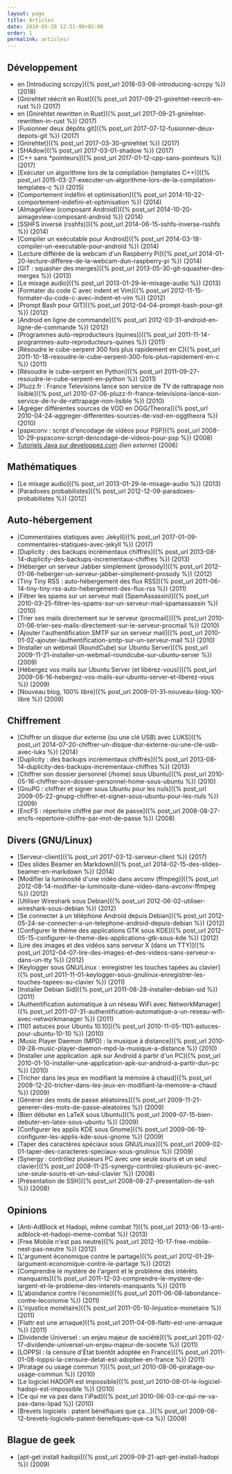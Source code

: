 ```yaml
---
layout: page
title: Articles
date: 2010-05-28 12:51:00+02:00
order: 1
permalink: articles/
---
```


## Développement

 * <span class="post-lang">en</span> [Introducing scrcpy]({% post_url 2018-03-08-introducing-scrcpy %}) (2018)
 * [Gnirehtet réécrit en Rust]({% post_url 2017-09-21-gnirehtet-reecrit-en-rust %}) (2017)
 * <span class="post-lang">en</span> [Gnirehtet rewritten in Rust]({% post_url 2017-09-21-gnirehtet-rewritten-in-rust %}) (2017)
 * [Fusionner deux dépôts git]({% post_url 2017-07-12-fusionner-deux-depots-git %}) (2017)
 * [Gnirehtet]({% post_url 2017-03-30-gnirehtet %}) (2017)
 * [SHAdow]({% post_url 2017-03-01-shadow %}) (2017)
 * [C++ sans *pointeurs]({% post_url 2017-01-12-cpp-sans-pointeurs %}) (2017)
 * [Exécuter un algorithme lors de la compilation (templates C++)]({% post_url 2015-03-27-executer-un-algorithme-lors-de-la-compilation-templates-c %}) (2015)
 * [Comportement indéfini et optimisation]({% post_url 2014-10-22-comportement-indefini-et-optimisation %}) (2014)
 * [AImageView (composant Android)]({% post_url 2014-10-20-aimageview-composant-android %}) (2014)
 * [SSHFS inversé (rsshfs)]({% post_url 2014-06-15-sshfs-inverse-rsshfs %}) (2014)
 * [Compiler un exécutable pour Android]({% post_url 2014-03-18-compiler-un-executable-pour-android %}) (2014)
 * [Lecture différée de la webcam d'un Raspberry Pi]({% post_url 2014-01-20-lecture-differee-de-la-webcam-dun-raspberry-pi %}) (2014)
 * [GIT : squasher des merges]({% post_url 2013-05-30-git-squasher-des-merges %}) (2013)
 * [Le mixage audio]({% post_url 2013-01-29-le-mixage-audio %}) (2013)
 * [Formater du code C avec indent et Vim]({% post_url 2012-11-15-formater-du-code-c-avec-indent-et-vim %}) (2012)
 * [Prompt Bash pour GIT]({% post_url 2012-04-04-prompt-bash-pour-git %}) (2012)
 * [Android en ligne de commande]({% post_url 2012-03-31-android-en-ligne-de-commande %}) (2012)
 * [Programmes auto-reproducteurs (quines)]({% post_url 2011-11-14-programmes-auto-reproducteurs-quines %}) (2011)
 * [Résoudre le cube-serpent 300 fois plus rapidement en C]({% post_url 2011-10-18-resoudre-le-cube-serpent-300-fois-plus-rapidement-en-c %}) (2011)
 * [Résoudre le cube-serpent en Python]({% post_url 2011-09-27-resoudre-le-cube-serpent-en-python %}) (2011)
 * [Pluzz.fr : France Televisions lance son service de TV de rattrapage non lisible]({% post_url 2010-07-06-pluzz-fr-france-televisions-lance-son-service-de-tv-de-rattrapage-non-lisible %}) (2010)
 * [Agréger différentes sources de VOD en OGG/Theora]({% post_url 2010-04-24-aggreger-differentes-sources-de-vod-en-oggtheora %}) (2010)
 * [pspxconv : script d'encodage de vidéos pour PSP]({% post_url 2008-10-29-pspxconv-script-dencodage-de-videos-pour-psp %}) (2008)
 * [Tutoriels Java sur developpez.com](http://rom.developpez.com/) _(lien externe)_ (2006)

## Mathématiques

 * [Le mixage audio]({% post_url 2013-01-29-le-mixage-audio %}) (2013)
 * [Paradoxes probabilistes]({% post_url 2012-12-09-paradoxes-probabilistes %}) (2012)

## Auto-hébergement

 * [Commentaires statiques avec Jekyll]({% post_url 2017-01-09-commentaires-statiques-avec-jekyll %}) (2017)
 * [Duplicity : des backups incrémentaux chiffrés]({% post_url 2013-08-14-duplicity-des-backups-incrementaux-chiffres %}) (2013)
 * [Héberger un serveur Jabber simplement (prosody)]({% post_url 2012-01-06-heberger-un-serveur-jabber-simplement-prosody %}) (2012)
 * [Tiny Tiny RSS : auto-hébergement des flux RSS]({% post_url 2011-06-14-tiny-tiny-rss-auto-hebergement-des-flux-rss %}) (2011)
 * [Filtrer les spams sur un serveur mail (SpamAssassin)]({% post_url 2010-03-25-filtrer-les-spams-sur-un-serveur-mail-spamassassin %}) (2010)
 * [Trier ses mails directement sur le serveur (procmail)]({% post_url 2010-01-06-trier-ses-mails-directement-sur-le-serveur-procmail %}) (2010)
 * [Ajouter l'authentification SMTP sur un serveur mail]({% post_url 2010-01-02-ajouter-lauthentification-smtp-sur-un-serveur-mail %}) (2010)
 * [Installer un webmail (RoundCube) sur Ubuntu Server]({% post_url 2009-11-21-installer-un-webmail-roundcube-sur-ubuntu-server %}) (2009)
 * [Hébergez vos mails sur Ubuntu Server (et libérez-vous)]({% post_url 2009-08-16-hebergez-vos-mails-sur-ubuntu-server-et-liberez-vous %}) (2009)
 * [Nouveau blog, 100% libre]({% post_url 2009-01-31-nouveau-blog-100-libre %}) (2009)

## Chiffrement

 * [Chiffrer un disque dur externe (ou une clé USB) avec LUKS]({% post_url 2014-07-20-chiffrer-un-disque-dur-externe-ou-une-cle-usb-avec-luks %}) (2014)
 * [Duplicity : des backups incrémentaux chiffrés]({% post_url 2013-08-14-duplicity-des-backups-incrementaux-chiffres %}) (2013)
 * [Chiffrer son dossier personnel (/home) sous Ubuntu]({% post_url 2010-05-16-chiffrer-son-dossier-personnel-home-sous-ubuntu %}) (2010)
 * [GnuPG : chiffrer et signer sous Ubuntu pour les nuls]({% post_url 2009-05-22-gnupg-chiffrer-et-signer-sous-ubuntu-pour-les-nuls %}) (2009)
 * [EncFS : répertoire chiffré par mot de passe]({% post_url 2008-08-27-encfs-repertoire-chiffre-par-mot-de-passe %}) (2008)

## Divers (GNU/Linux)

 * [Serveur-client]({% post_url 2017-03-12-serveur-client %}) (2017)
 * [Des slides Beamer en Markdown]({% post_url 2014-02-15-des-slides-beamer-en-markdown %}) (2014)
 * [Modifier la luminosité d'une vidéo dans avconv (ffmpeg)]({% post_url 2012-08-14-modifier-la-luminosite-dune-video-dans-avconv-ffmpeg %}) (2012)
 * [Utiliser Wireshark sous Debian]({% post_url 2012-06-02-utiliser-wireshark-sous-debian %}) (2012)
 * [Se connecter à un téléphone Android depuis Debian]({% post_url 2012-05-24-se-connecter-a-un-telephone-android-depuis-debian %}) (2012)
 * [Configurer le thème des applications GTK sous KDE]({% post_url 2012-05-15-configurer-le-theme-des-applications-gtk-sous-kde %}) (2012)
 * [Lire des images et des vidéos sans serveur X (dans un TTY)]({% post_url 2012-04-07-lire-des-images-et-des-videos-sans-serveur-x-dans-un-tty %}) (2012)
 * [Keylogger sous GNU/Linux : enregistrer les touches tapées au clavier]({% post_url 2011-11-01-keylogger-sous-gnulinux-enregistrer-les-touches-tapees-au-clavier %}) (2011)
 * [Installer Debian Sid]({% post_url 2011-08-28-installer-debian-sid %}) (2011)
 * [Authentification automatique à un réseau WiFi avec NetworkManager]({% post_url 2011-07-31-authentification-automatique-a-un-reseau-wifi-avec-networkmanager %}) (2011)
 * [1101 astuces pour Ubuntu 10.10]({% post_url 2010-11-05-1101-astuces-pour-ubuntu-10-10 %}) (2010)
 * [Music Player Daemon (MPD) : la musique à distance]({% post_url 2010-09-28-music-player-daemon-mpd-la-musique-a-distance %}) (2010)
 * [Installer une application .apk sur Android à partir d'un PC]({% post_url 2010-01-10-installer-une-application-apk-sur-android-a-partir-dun-pc %}) (2010)
 * [Tricher dans les jeux en modifiant la mémoire à chaud]({% post_url 2009-12-20-tricher-dans-les-jeux-en-modifiant-la-memoire-a-chaud %}) (2009)
 * [Générer des mots de passe aléatoires]({% post_url 2009-11-21-generer-des-mots-de-passe-aleatoires %}) (2009)
 * [Bien débuter en LaTeX sous Ubuntu]({% post_url 2009-07-15-bien-debuter-en-latex-sous-ubuntu %}) (2009)
 * [Configurer les applis KDE sous Gnome]({% post_url 2009-06-19-configurer-les-applis-kde-sous-gnome %}) (2009)
 * [Taper des caractères spéciaux sous GNU/Linux]({% post_url 2009-02-01-taper-des-caracteres-speciaux-sous-gnulinux %}) (2009)
 * [Synergy : contrôlez plusieurs PC avec une seule souris et un seul clavier]({% post_url 2008-11-25-synergy-controlez-plusieurs-pc-avec-une-seule-souris-et-un-seul-clavier %}) (2008)
 * [Présentation de SSH]({% post_url 2008-08-27-presentation-de-ssh %}) (2008)

## Opinions

 * [Anti-AdBlock et Hadopi, même combat ?]({% post_url 2013-06-13-anti-adblock-et-hadopi-meme-combat %}) (2013)
 * [Free Mobile n'est pas neutre]({% post_url 2012-10-17-free-mobile-nest-pas-neutre %}) (2012)
 * [L'argument économique contre le partage]({% post_url 2012-01-29-largument-economique-contre-le-partage %}) (2012)
 * [Comprendre le mystère de l'argent et le problème des intérêts manquants]({% post_url 2011-12-03-comprendre-le-mystere-de-largent-et-le-probleme-des-interets-manquants %}) (2011)
 * [L'abondance contre l'économie]({% post_url 2011-06-08-labondance-contre-leconomie %}) (2011)
 * [L'injustice monétaire]({% post_url 2011-05-10-linjustice-monetaire %}) (2011)
 * [Flattr est une arnaque]({% post_url 2011-04-08-flattr-est-une-arnaque %}) (2011)
 * [Dividende Universel : un enjeu majeur de société]({% post_url 2011-02-17-dividende-universel-un-enjeu-majeur-de-societe %}) (2011)
 * [LOPPSI : la censure d'État bientôt adoptée en France]({% post_url 2011-01-08-loppsi-la-censure-detat-est-adoptee-en-france %}) (2011)
 * [Piratage ou usage commun ?]({% post_url 2010-08-06-piratage-ou-usage-commun %}) (2010)
 * [Le logiciel HADOPI est impossible]({% post_url 2010-08-01-le-logiciel-hadopi-est-impossible %}) (2010)
 * [Ce qui ne va pas dans l'iPad]({% post_url 2010-06-03-ce-qui-ne-va-pas-dans-lipad %}) (2010)
 * [Brevets logiciels : patent bénéfiques que ça…]({% post_url 2009-08-12-brevets-logiciels-patent-benefiques-que-ca %}) (2009)

## Blague de geek

 * [apt-get install hadopi]({% post_url 2009-09-21-apt-get-install-hadopi %}) (2009)
